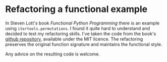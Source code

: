 # Refactoring a functional example

In Steven Lott's book *Functional Python Programming* there is an example using `itertools.permutations`. I found it quite hard to understand and decided to test my refactoring skills. I've taken the code from the book's [github repository](https://github.com/PacktPublishing/Functional-Python-Programming-Second-Edition/blob/master/Chapter09/ch09_ex2.py), available under the MIT licence. The refactoring preserves the original function signature and maintains the functional style.

Any advice on the resulting code is welcome.